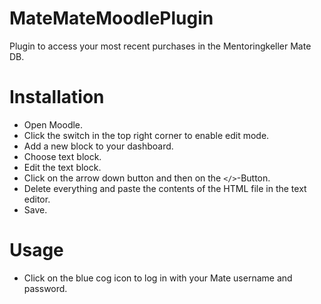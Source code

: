 # MateMateMoodlePlugin
Plugin to access your most recent purchases in the Mentoringkeller Mate DB.

# Installation
- Open Moodle.
- Click the switch in the top right corner to enable edit mode.
- Add a new block to your dashboard.
- Choose text block.
- Edit the text block.
- Click on the arrow down button and then on the `</>`-Button.
- Delete everything and paste the contents of the HTML file in the text editor.
- Save.

# Usage
- Click on the blue cog icon to log in with your Mate username and password.
